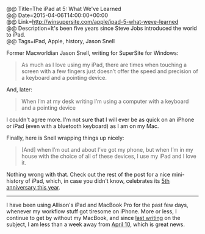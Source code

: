 @@ Title=The iPad at 5: What We've Learned  
@@ Date=2015-04-06T14:00:00+00:00  
@@ Link=http://winsupersite.com/apple/ipad-5-what-weve-learned  
@@ Description=It's been five years since Steve Jobs introduced the world to iPad.  
@@ Tags=iPad, Apple, history, Jason Snell  

Former Macworldian Jason Snell, writing for SuperSite for Windows:
>As much as I love using my iPad, there are times when touching a screen with a few fingers just doesn’t offer the speed and precision of a keyboard and a pointing device.

And, later:
>When I’m at my desk writing I’m using a computer with a keyboard and a pointing device

I couldn't agree more. I'm not sure that I will ever be as quick on an iPhone or iPad (even with a bluetooth keyboard) as I am on my Mac.

Finally, here is Snell wrapping things up nicely:
>[And] when I’m out and about I’ve got my phone, but when I’m in my house with the choice of all of these devices, I use my iPad and I love it.

Nothing wrong with that. Check out the rest of the post for a nice mini-history of iPad, which, in case you didn't know, celebrates its [5th anniversary this year][theoeranalyzed].

<hr class="small" />

I have been using Allison's iPad and MacBook Pro for the past few days, whenever my workflow stuff got tiresome on iPhone. More or less, I continue to get by without my MacBook, and since [last writing][theoeranalyzed 2] on the subject, I am less than a week away from [April 10][cnet], which is great news.

[cnet]: http://www.cnet.com/products/apple-macbook-2015/
[theoeranalyzed]: http://www.theoeranalyzed.net/2015/1/26/five-years-of-ipad
[theoeranalyzed 2]: http://www.theoeranalyzed.net/2015/3/31/macbookless